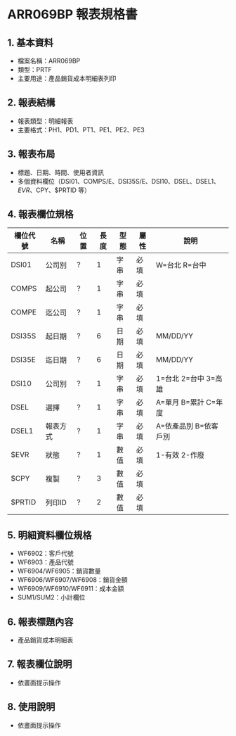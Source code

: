 # ARR069BP 報表規格書

## 1. 基本資料
- 檔案名稱：ARR069BP
- 類型：PRTF
- 主要用途：產品銷貨成本明細表列印

## 2. 報表結構
- 報表類型：明細報表
- 主要格式：PH1、PD1、PT1、PE1、PE2、PE3

## 3. 報表布局
- 標題、日期、時間、使用者資訊
- 多個資料欄位（DSI01、COMPS/E、DSI35S/E、DSI10、DSEL、DSEL1、$EVR、$CPY、$PRTID 等）

## 4. 報表欄位規格
| 欄位代號 | 名稱 | 位置 | 長度 | 型態 | 屬性 | 說明 |
|----------|------|------|------|------|------|------|
| DSI01    | 公司別|?    | 1    | 字串 | 必填 | W=台北 R=台中 |
| COMPS    | 起公司|?    | 1    | 字串 | 必填 |      |
| COMPE    | 迄公司|?    | 1    | 字串 | 必填 |      |
| DSI35S   | 起日期|?    | 6    | 日期 | 必填 | MM/DD/YY |
| DSI35E   | 迄日期|?    | 6    | 日期 | 必填 | MM/DD/YY |
| DSI10    | 公司別|?    | 1    | 字串 | 必填 | 1=台北 2=台中 3=高雄 |
| DSEL     | 選擇 |?    | 1    | 字串 | 必填 | A=單月 B=累計 C=年度 |
| DSEL1    | 報表方式|?  | 1    | 字串 | 必填 | A=依產品別 B=依客戶別 |
| $EVR     | 狀態 |?    | 1    | 數值 | 必填 | 1-有效 2-作廢 |
| $CPY     | 複製 |?    | 3    | 數值 | 必填 |      |
| $PRTID   | 列印ID|?    | 2    | 數值 | 必填 |      |

## 5. 明細資料欄位規格
- WF6902：客戶代號
- WF6903：產品代號
- WF6904/WF6905：銷貨數量
- WF6906/WF6907/WF6908：銷貨金額
- WF6909/WF6910/WF6911：成本金額
- SUM1/SUM2：小計欄位

## 6. 報表標題內容
- 產品銷貨成本明細表

## 7. 報表欄位說明
- 依畫面提示操作

## 8. 使用說明
- 依畫面提示操作 